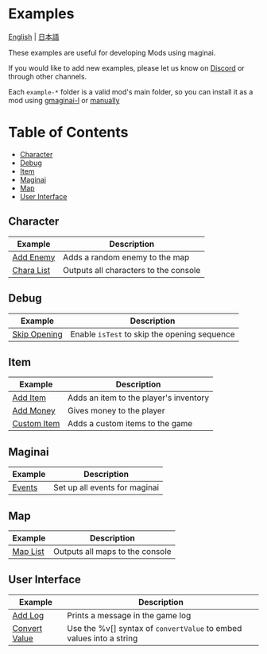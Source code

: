 # Examples
[English](./README_en.md) | [日本語](./README.md)

These examples are useful for developing Mods using maginai.

If you would like to add new examples, please let us know on [Discord](https://discord.gg/Z7n5EPxQ) or through other channels.

Each `example-*` folder is a valid mod's main folder, so you can install it as a mod using [gmaginai-l](https://github.com/Spoonail-Iroiro/gmaginai-l/blob/master/README.md) or [manually](../INSTALL_en.md)

# Table of Contents
- [Character](#character)
- [Debug](#debug)
- [Item](#item)
- [Maginai](#maginai)
- [Map](#map)
- [User Interface](#user-interface)

## Character
| Example | Description |
| --- | --- |
| [Add Enemy](./character/example-add-enemy/init.js) | Adds a random enemy to the map |
| [Chara List](./character/example-chara-list/init.js) | Outputs all characters to the console |

## Debug

| Example | Description |
| --- | --- |
| [Skip Opening](./debug/example-skip-opening/init.js) | Enable `isTest` to skip the opening sequence |

## Item
| Example | Description |
| --- | --- |
| [Add Item](./item/example-add-item/init.js) | Adds an item to the player's inventory |
| [Add Money](./item/example-add-money/init.js) | Gives money to the player |
| [Custom Item](./item/example-custom-item/init.js) | Adds a custom items to the game |

## Maginai
| Example | Description |
| --- | --- |
| [Events](./maginai/example-events/init.js) | Set up all events for maginai |

## Map
| Example | Description |
| --- | --- |
| [Map List](./map/example-map-list/init.js) | Outputs all maps to the console |

## User Interface
| Example | Description |
| --- | --- |
| [Add Log](./user-interface/example-add-log/init.js) | Prints a message in the game log |
| [Convert Value](./user-interface/example-convert-value/init.js) | Use the %v[] syntax of `convertValue` to embed values into a string |
